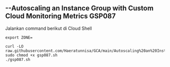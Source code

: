 --Autoscaling an Instance Group with Custom Cloud Monitoring Metrics GSP087
-
Jalankan command berikut di Cloud Shell
```
export ZONE=
```
```
curl -LO raw.githubusercontent.com/Haeratunnisa/GCA/main/Autoscaling%20an%20Instance%20Group%20with%20Custom%20Cloud%20Monitoring%20Metrics/gsp087.sh
sudo chmod +x gsp087.sh
./gsp087.sh

